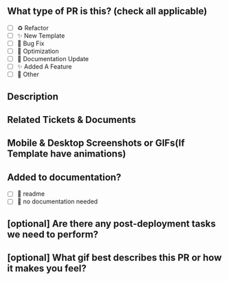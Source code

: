 <!--
  For Work In Progress Pull Requests, please use the Draft PR feature,
  see https://github.blog/2019-02-14-introducing-draft-pull-requests/ for further details.
  
  For a timely review/response, please avoid force-pushing additional
  commits if your PR already received reviews or comments.
  
  Before submitting a Pull Request, please ensure you've done the following:
  - 📖 Read the Templates Contributing Guide: https://github.com/mudit023/templates/blob/main/CONTRIBUTING.md.
  - 📖 Read the Templates Code of Conduct: https://github.com/mudit023/templates/blob/main/CODE_OF_CONDUCT.md.
  - 👷‍♀️ Create small PRs. In most cases, this will be possible.
  - 📝 Use descriptive commit messages.
  - 📗 Update any related documentation and include any relevant screenshots.
-->

## What type of PR is this? (check all applicable)

- [ ] ♻️ Refactor
- [ ] ✨ New Template
- [ ] 🐛 Bug Fix
- [ ] 👷 Optimization
- [ ] 📝 Documentation Update
- [ ] ✨ Added A Feature
- [ ] 🚩 Other

## Description



## Related Tickets & Documents



## Mobile & Desktop Screenshots or GIFs(If Template have animations)



## Added to documentation?

- [ ] 📜 readme
- [ ] 🙅 no documentation needed

## [optional] Are there any post-deployment tasks we need to perform?



## [optional] What gif best describes this PR or how it makes you feel?
